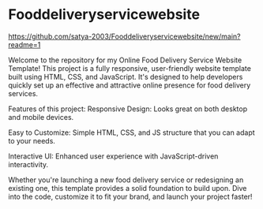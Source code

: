 # Fooddeliveryservicewebsite

https://github.com/satya-2003/Fooddeliveryservicewebsite/new/main?readme=1

Welcome to the repository for my Online Food Delivery Service Website Template! This project is a fully responsive, user-friendly website template built using HTML, CSS, and JavaScript. It's designed to help developers quickly set up an effective and attractive online presence for food delivery services.

Features of this project:
Responsive Design: Looks great on both desktop and mobile devices.

Easy to Customize: Simple HTML, CSS, and JS structure that you can adapt to your needs.

Interactive UI: Enhanced user experience with JavaScript-driven interactivity.


Whether you're launching a new food delivery service or redesigning an existing one, this template provides a solid foundation to build upon. Dive into the code, customize it to fit your brand, and launch your project faster!

